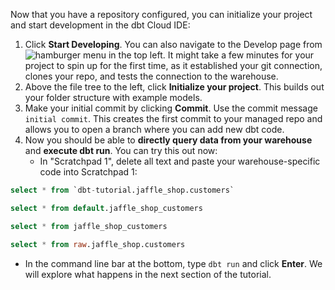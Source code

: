 Now that you have a repository configured, you can initialize your project and start development in the dbt Cloud IDE:

1. Click **Start Developing**.  You can also navigate to the Develop page from ![hamburger menu](/img/hamburger-icon.png) in the top left. It might take a few minutes for your project to spin up for the first time, as it established your git connection, clones your repo, and tests the connection to the warehouse.
2. Above the file tree to the left, click **Initialize your project**.  This builds out your folder structure with example models.
3. Make your initial commit by clicking **Commit**.  Use the commit message `initial commit`.  This creates the first commit to your managed repo and allows you to open a branch where you can add new dbt code. 
4. Now you should be able to **directly query data from your warehouse** and **execute dbt run**.  You can try this out now:
    - In "Scratchpad 1", delete all text and paste your warehouse-specific code into Scratchpad 1:

<WHCode>

<div warehouse="BigQuery">

```sql
select * from `dbt-tutorial.jaffle_shop.customers`
```

</div>

<div warehouse="Databricks">

```sql
select * from default.jaffle_shop_customers
```

</div>

<div warehouse="Redshift">

```sql
select * from jaffle_shop_customers
```

</div>

<div warehouse="Snowflake">

```sql
select * from raw.jaffle_shop.customers
```

</div>

</WHCode>

- In the command line bar at the bottom, type `dbt run` and click **Enter**.  We will explore what happens in the next section of the tutorial.
